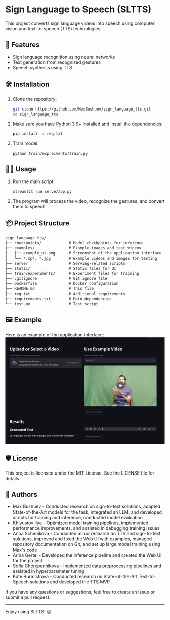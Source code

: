 # Sign Language to Speech (SLTTS)

This project converts sign language videos into speech using computer vision and text-to-speech (TTS) technologies.

## 🚀 Features

- Sign language recognition using neural networks
- Text generation from recognized gestures
- Speech synthesis using TTS

## 🛠️ Installation

1. Clone the repository:

   ```bash
   git clone https://github.com/MaxBushuev/sign_language_tts.git
   cd sign_language_tts
   ```

2. Make sure you have Python 3.9+ installed and install the dependencies:

   ```bash
   pip install -r req.txt
   ```

3. Train model:

   ```bash
   python train/expreiments/train.py
   ```

## 🧑‍💻 Usage

1. Run the main script:

   ```bash
   streamlit run serve/app.py
   ```

2. The program will process the video, recognize the gestures, and convert them to speech.

## 📦 Project Structure

```
sign_language_tts/
├── checkpoints/            # Model checkpoints for inference
├── examples/               # Example images and test videos
│   ├── example_ui.png      # Screenshot of the application interface
│   └── *.mp4, *.jpg        # Example videos and images for testing
├── serve/                  # Serving-related scripts
├── static/                 # Static files for UI
├── train/experiments/      # Experiment files for training
├── .gitignore              # Git ignore file
├── Dockerfile              # Docker configuration
├── README.md               # This file
├── req.txt                 # Additional requirements
├── requirements.txt        # Main dependencies
└── test.py                 # Test script
```

## 🖼️ Example

Here is an example of the application interface:
![Example UI](examples/example_ui.jpg)

## 🛡️ License

This project is licensed under the MIT License. See the LICENSE file for details.

## 🤝 Authors

- Max Bushuev - Conducted research on sign-to-text solutions, adapted State-of-the-Art models for the task, integrated an LLM, and developed scripts for training and inference, conducted model evaluation
- Khlyustov Ilya - Optimized model training pipelines, implemented performance improvements, and assisted in debugging training issues
- Anna Schenikova - Conducted minor research on TTS and sign-to-text solutions, improved and fixed the Web UI with examples, managed repository documentation on Git, and set up large model training using Max's code
- Arina Gertel - Developed the inference pipeline and created the Web UI for the project
- Sofia Cherepennikova - Implemented data preprocessing pipelines and assisted in hyperparameter tuning
- Kate Burmistrova - Conducted research on State-of-the-Art Text-to-Speech solutions and developed the TTS MVP

If you have any questions or suggestions, feel free to create an issue or submit a pull request.

---

Enjoy using SLTTS! 😊

